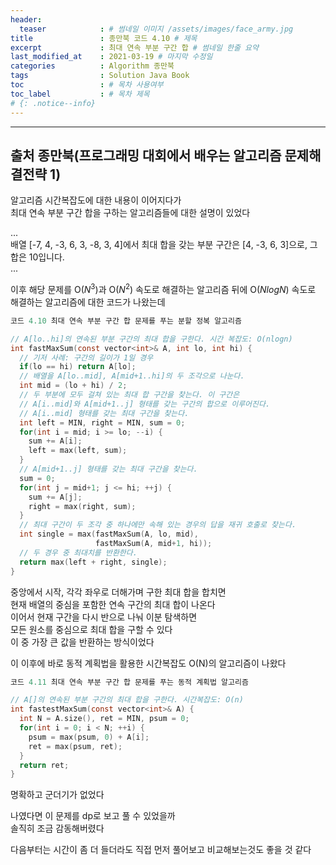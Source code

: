 ```yaml
---
header:
  teaser            : # 썸네일 이미지 /assets/images/face_army.jpg
title               : 종만북 코드 4.10 # 제목
excerpt             : 최대 연속 부분 구간 합 # 썸네일 한줄 요약
last_modified_at    : 2021-03-19 # 마지막 수정일
categories          : Algorithm 종만북
tags                : Solution Java Book
toc                 : # 목차 사용여부
toc_label           : # 목차 제목
# {: .notice--info}
---
```


---
## 출처 종만북(프로그래밍 대회에서 배우는 알고리즘 문제해결전략 1)

알고리즘 시간복잡도에 대한 내용이 이어지다가  
최대 연속 부분 구간 합을 구하는 알고리즘들에 대한 설명이 있었다

...   
배열 [-7, 4, -3, 6, 3, -8, 3, 4]에서 최대 합을 갖는 부분 구간은 [4, -3, 6, 3]으로, 그 합은 10입니다.   
...   

이후 해당 문제를 O($N^3$)과 O($N^2$) 속도로 해결하는 알고리즘 뒤에 O($NlogN$) 속도로 해결하는 알고리즘에 대한 코드가 나왔는데

```c
코드 4.10 최대 연속 부분 구간 합 문제를 푸는 분할 정복 알고리즘

// A[lo..hi]의 연속된 부분 구간의 최대 합을 구한다. 시간 복잡도: O(nlogn)
int fastMaxSum(const vector<int>& A, int lo, int hi) {
  // 기저 사례: 구간의 길이가 1일 경우
  if(lo == hi) return A[lo];
  // 배열을 A[lo..mid], A[mid+1..hi]의 두 조각으로 나눈다.
  int mid = (lo + hi) / 2;
  // 두 부분에 모두 걸쳐 있는 최대 합 구간을 찾는다. 이 구간은
  // A[i..mid]와 A[mid+1..j] 형태를 갖는 구간의 합으로 이루어진다.
  // A[i..mid] 형태를 갖는 최대 구간을 찾는다.
  int left = MIN, right = MIN, sum = 0;
  for(int i = mid; i >= lo; --i) {
    sum += A[i];
    left = max(left, sum);
  }
  // A[mid+1..j] 형태를 갖는 최대 구간을 찾는다.
  sum = 0;
  for(int j = mid+1; j <= hi; ++j) {
    sum += A[j];
    right = max(right, sum);
  }
  // 최대 구간이 두 조각 중 하나에만 속해 있는 경우의 답을 재귀 호출로 찾는다.
  int single = max(fastMaxSum(A, lo, mid),
                   fastMaxSum(A, mid+1, hi));
  // 두 경우 중 최대치를 반환한다.
  return max(left + right, single);
}
```

중앙에서 시작, 각각 좌우로 더해가며 구한 최대 합을 합치면  
현재 배열의 중심을 포함한 연속 구간의 최대 합이 나온다  
이어서 현재 구간을 다시 반으로 나눠 이분 탐색하면  
모든 원소를 중심으로 최대 합을 구할 수 있다  
이 중 가장 큰 값을 반환하는 방식이었다


이 이후에 바로 동적 계획법을 활용한 시간복잡도 O(N)의 알고리즘이 나왔다  

```c
코드 4.11 최대 연속 부분 구간 합 문제를 푸는 동적 계획법 알고리즘

// A[]의 연속된 부분 구간의 최대 합을 구한다. 시간복잡도: O(n)
int fastestMaxSum(const vector<int>& A) {
  int N = A.size(), ret = MIN, psum = 0;
  for(int i = 0; i < N; ++i) {
    psum = max(psum, 0) + A[i];
    ret = max(psum, ret);
  }
  return ret;
}
```

명확하고 군더기가 없었다  

나였다면 이 문제를 dp로 보고 풀 수 있었을까  
솔직히 조금 감동해버렸다  

다음부터는 시간이 좀 더 들더라도 직접 먼저 풀어보고 비교해보는것도 좋을 것 같다  
